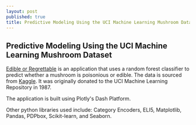 ```yaml
---
layout: post
published: true
title: Predictive Modeling Using the UCI Machine Learning Mushroom Dataset
---
```

## Predictive Modeling Using the UCI Machine Learning Mushroom Dataset

[Edible or Regrettable](https://edible-or-regrettable.herokuapp.com/) is an application that uses
a random forest classifier to predict whether a mushroom is poisonious or edible. The data is sourced
from [Kaggle](https://www.kaggle.com/uciml/mushroom-classification). It was originally donated to the 
UCI Machine Learning Repository in 1987. 

The application is built using Plotly's Dash Platform. 

Other python libraries used include: Category Encoders, ELI5, Matplotlib, Pandas, PDPbox, Scikit-learn, 
and Seaborn.


